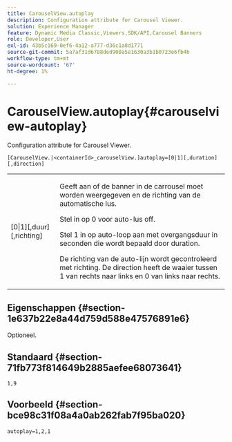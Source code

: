 ```yaml
---
title: CarouselView.autoplay
description: Configuration attribute for Carousel Viewer.
solution: Experience Manager
feature: Dynamic Media Classic,Viewers,SDK/API,Carousel Banners
role: Developer,User
exl-id: 43b5c169-0ef6-4a12-a777-d36c1a8d1771
source-git-commit: 5a7af31d6788ded908a5e1630a3b1b0723e6fb4b
workflow-type: tm+mt
source-wordcount: '67'
ht-degree: 1%

---
```


# CarouselView.autoplay{#carouselview-autoplay}

Configuration attribute for Carousel Viewer.

`[CarouselView.|<containerId>_carouselView.]autoplay=[0|1][,duration][,direction]`

<table id="table_441553CD34C94A58A9D7CBF772DEDDB6"> 
 <tbody> 
  <tr> 
   <td colname="col1"> <p> <span class="codeph">[0|1][,duur][,richting]</span> </p> </td> 
   <td colname="col2"> <p> Geeft aan of de banner in de carrousel moet worden weergegeven en de richting van de automatische lus. </p> <p>Stel in op <span class="codeph"> 0</span> voor auto-lus off. </p> <p>Stel <span class="codeph"> 1</span> in op auto-loop aan met overgangsduur in seconden die wordt bepaald door <span class="codeph"> duration</span>. </p> <p>De richting van de auto-lijn wordt gecontroleerd met <span class="codeph"> richting</span>. De <span class="codeph"> direction</span> heeft de waaier tussen <span class="codeph"> 1</span> van rechts naar links en <span class="codeph"> 0</span> van links naar rechts. </p> </td> 
  </tr> 
 </tbody> 
</table>

## Eigenschappen {#section-1e637b22e8a44d759d588e47576891e6}

Optioneel.

## Standaard {#section-71fb773f814649b2885aefee68073641}

`1,9`

## Voorbeeld {#section-bce98c31f08a4a0ab262fab7f95ba020}

```
autoplay=1,2,1
```
